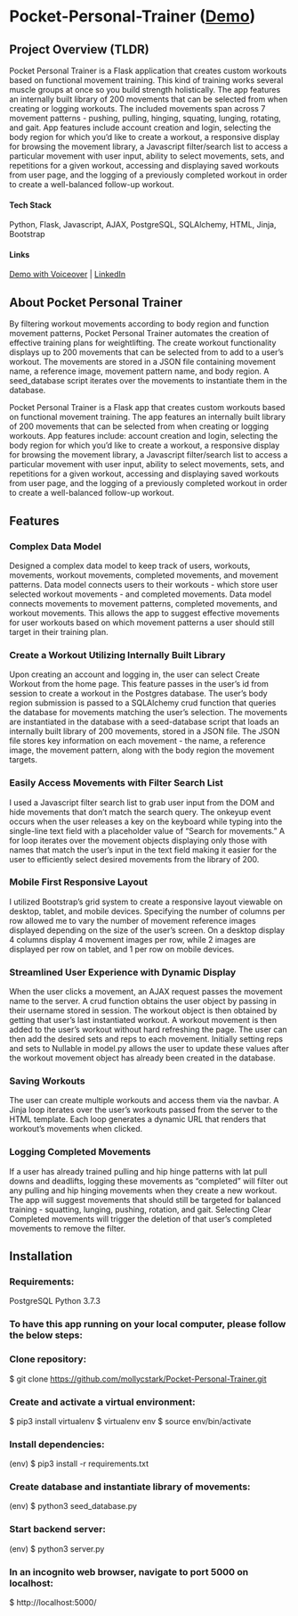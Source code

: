 # Pocket-Personal-Trainer ([Demo](https://www.youtube.com/watch?v=suKZ7QD2wX8))

## Project Overview (TLDR)
Pocket Personal Trainer is a Flask application that creates custom workouts based on functional movement training. This kind of training works several muscle groups at once so you build strength holistically. The app features an internally built library of 200 movements that can be selected from when creating or logging workouts. The included movements span across 7 movement patterns - pushing, pulling, hinging, squating, lunging, rotating, and gait. App features include account creation and login, selecting the body region for which you’d like to create a workout, a responsive display for browsing the movement library, a Javascript filter/search list to access a particular movement with user input, ability to select movements, sets, and repetitions for a given workout, accessing and displaying saved workouts from user page, and the logging of a previously completed workout in order to create a well-balanced follow-up workout. 

#### Tech Stack 
Python, Flask, Javascript, AJAX, PostgreSQL, SQLAlchemy, HTML, Jinja, Bootstrap

#### Links
[Demo with Voiceover](https://www.youtube.com/watch?v=suKZ7QD2wX8) |
[LinkedIn](https://www.linkedin.com/in/mollycstark/)

## About Pocket Personal Trainer

By filtering workout movements according to body region and function movement patterns, Pocket Personal Trainer automates the creation of effective training plans for weightlifting. The create workout functionality displays up to 200 movements that can be selected from to add to a user’s workout. The movements are stored in a JSON file containing movement name, a reference image, movement pattern name, and body region. A seed_database script iterates over the movements to instantiate them in the database. 

Pocket Personal Trainer is a Flask app that creates custom workouts based on functional movement training. The app features an internally built library of 200 movements that can be selected from when creating or logging workouts. App features include: account creation and login, selecting the body region for which you’d like to create a workout, a responsive display for browsing the movement library, a Javascript filter/search list to access a particular movement with user input, ability to select movements, sets, and repetitions for a given workout, accessing and displaying saved workouts from user page, and the logging of a previously completed workout in order to create a well-balanced follow-up workout.     

## Features

### Complex Data Model
Designed a complex data model to keep track of users, workouts, movements, workout movements, completed movements, and movement patterns. Data model connects users to their workouts - which store user selected workout movements - and completed movements. Data model connects movements to movement patterns, completed movements, and workout movements. This allows the app to suggest effective movements for user workouts based on which movement patterns a user should still target in their training plan.

### Create a Workout Utilizing Internally Built Library
Upon creating an account and logging in, the user can select Create Workout from the home page. This feature passes in the user’s id from session to create a workout in the Postgres database. The user’s body region submission is passed to a SQLAlchemy crud function that queries the database for movements matching the user’s selection. The movements are instantiated in the database with a seed-database script that loads  an internally built library of 200 movements, stored in a JSON file. The JSON file stores key information on each movement - the name, a reference image, the movement pattern, along with the body region the movement targets.

### Easily Access Movements with Filter Search List
I used a Javascript filter search list to grab user input from the DOM and hide movements that don’t match the search query. The onkeyup event occurs when the user releases a key on the keyboard while typing into the single-line text field with a placeholder value of “Search for movements.” A for loop iterates over the movement objects displaying only those with names that match the user’s input in the text field making it easier for the user to efficiently select desired movements from the library of 200.

### Mobile First Responsive Layout
I utilized Bootstrap’s grid system to create a responsive layout viewable on desktop, tablet, and mobile devices. Specifying the number of columns per row allowed me to vary the number of movement reference images displayed depending on the size of the user’s screen. On a desktop display 4 columns display 4 movement images per row, while 2 images are displayed per row on tablet, and 1 per row on mobile devices.

### Streamlined User Experience with Dynamic Display 
When the user clicks a movement, an AJAX request passes the movement name to the server. A crud function obtains the user object by passing in their username stored in session. The workout object is then obtained by getting that user’s last instantiated workout.  A workout movement is then added to the user’s workout without hard refreshing the page. The user can then add the desired sets and reps to each movement. Initially setting reps and sets to Nullable in model.py allows the user to update these values after the workout movement object has already been created in the database. 

### Saving Workouts
The user can create multiple workouts and access them via the navbar. A Jinja loop iterates over the user’s workouts passed from the server to the HTML template. Each loop generates a dynamic URL that renders that workout’s movements when clicked. 

### Logging Completed Movements
If a user has already trained pulling and hip hinge patterns with lat pull downs and deadlifts, logging these movements as “completed” will filter out any pulling and hip hinging movements when they create a new workout. The app will suggest movements that should still be targeted for balanced training - squatting, lunging, pushing, rotation, and gait. Selecting Clear Completed movements will trigger the deletion of that user’s completed movements to remove the filter.

## Installation

### Requirements:
PostgreSQL
Python 3.7.3

### To have this app running on your local computer, please follow the below steps:

### Clone repository:
$ git clone https://github.com/mollycstark/Pocket-Personal-Trainer.git

### Create and activate a virtual environment:
$ pip3 install virtualenv
$ virtualenv env
$ source env/bin/activate

### Install dependencies:
(env) $ pip3 install -r requirements.txt

### Create database and instantiate library of movements:
(env) $ python3 seed_database.py

### Start backend server:
(env) $ python3 server.py

### In an incognito web browser, navigate to port 5000 on localhost:
$ http://localhost:5000/




